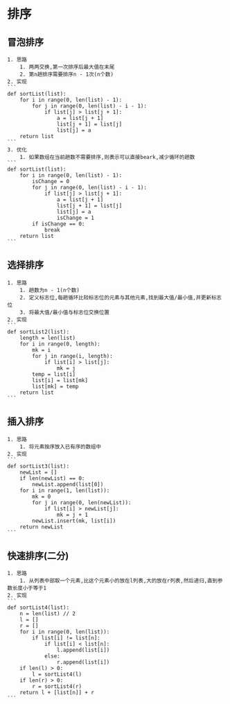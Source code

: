 # 排序
## 冒泡排序
    1. 思路
        1. 两两交换,第一次排序后最大值在末尾
        2. 第n趟排序需要排序n - 1次(n个数)
    2. 实现
    ```
    def sortList(list):
        for i in range(0, len(list) - 1):
            for j in range(0, len(list) - i - 1):
                if list[j] > list[j + 1]:
                    a = list[j + 1]
                    list[j + 1] = list[j]
                    list[j] = a
        return list
    ```
    3. 优化
        1. 如果数组在当前趟数不需要排序,则表示可以直接beark,减少循环的趟数
    ```
    def sortList(list):
        for i in range(0, len(list) - 1):
            isChange = 0
            for j in range(0, len(list) - i - 1):
                if list[j] > list[j + 1]:
                    a = list[j + 1]
                    list[j + 1] = list[j]
                    list[j] = a
                    isChange = 1
            if isChange == 0:
                break
        return list
    ```

## 选择排序
    1. 思路
        1. 趟数为n - 1(n个数)
        2. 定义标志位,每趟循环比较标志位的元素与其他元素,找到最大值/最小值,并更新标志位
        3. 将最大值/最小值与标志位交换位置
    2. 实现
    ```
    def sortList2(list):
        length = len(list)
        for i in range(0, length):
            mk = i
            for j in range(i, length):
                if list[i] > list[j]:
                    mk = j
            temp = list[i]
            list[i] = list[mk]
            list[mk] = temp
        return list
    ```
## 插入排序
    1. 思路
        1. 将元素按序放入已有序的数组中
    2. 实现
    ```
    def sortList3(list):
        newList = []
        if len(newList) == 0:
            newList.append(list[0])
        for i in range(1, len(list)):
            mk = 0
            for j in range(0, len(newList)):
                if list[i] > newList[j]:
                    mk = j + 1
            newList.insert(mk, list[i])
        return newList
    ```

## 快速排序(二分)
    1. 思路
        1. 从列表中部取一个元素,比这个元素小的放在l列表,大的放在r列表,然后递归,直到参数长度小于等于1
    2. 实现
    ```
    def sortList4(list):
        n = len(list) // 2
        l = []
        r = []
        for i in range(0, len(list)):
            if list[i] != list[n]:
                if list[i] < list[n]:
                    l.append(list[i])
                else:
                    r.append(list[i])
        if len(l) > 0:
            l = sortList4(l)
        if len(r) > 0:
            r = sortList4(r)
        return l + [list[n]] + r
    ```
